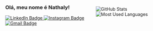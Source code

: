 <div style="display: flex; justify-content: space-between; align-items: center;">
  <!-- Left-aligned content -->
  <div>
    <h3>Olá, meu nome é Nathaly!</h3>
    <a href="www.linkedin.com/in/nathaly-silva01">
      <img src="https://img.shields.io/badge/LinkedIn-blue?style=for-the-badge&logo=linkedin&logoColor=white" alt="LinkedIn Badge" />
    </a>
    <a href="https://www.instagram.com/nathycruz01/">
      <img src="https://img.shields.io/badge/Instagram-purple?style=for-the-badge&logo=instagram&logoColor=white" alt="Instagram Badge" />
    </a>
    <a href="mailto:nathaly.cruzsilva01@gmail.com">
      <img src="https://img.shields.io/badge/-Gmail-FF0000?style=for-the-badge&labelColor=FF0000&logo=gmail&logoColor=white" alt="Gmail Badge" />
    </a>
  </div>

  <!-- Right-aligned content -->
  <div>
    <img src="https://github-readme-stats.vercel.app/api?username=Natythy&show_icons=true&theme=dracula&cache_seconds=2300" alt="GitHub Stats" />
    <img src="https://github-readme-stats.vercel.app/api/top-langs/?username=Natythy&show_icons=true&theme=dracula&cache_seconds=2300" alt="Most Used Languages" />
  </div>
</div>
